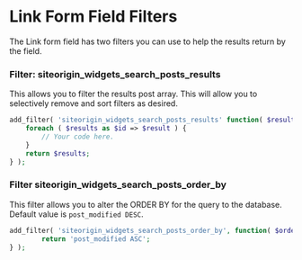 # Link Form Field Filters
The Link form field has two filters you can use to help the results return by the field.

### Filter: siteorigin_widgets_search_posts_results
This allows you to filter the results post array. This will allow you to selectively remove and sort filters as desired. 

```php
add_filter( 'siteorigin_widgets_search_posts_results' function( $results ) {
	foreach ( $results as $id => $result ) {
		// Your code here.
	}
	return $results;
} );
```

### Filter siteorigin_widgets_search_posts_order_by
This filter allows you to alter the ORDER BY for the query to the database. Default value is `post_modified DESC`.
```php
add_filter( 'siteorigin_widgets_search_posts_order_by', function( $ordered_by ) {
		return 'post_modified ASC';
} );
````
